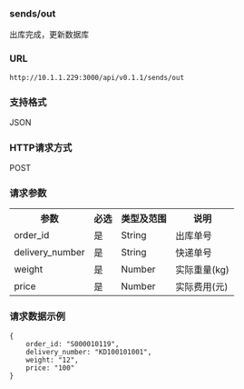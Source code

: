 ### sends/out

出库完成，更新数据库

### URL

`http://10.1.1.229:3000/api/v0.1.1/sends/out`

### 支持格式

JSON

### HTTP请求方式

POST

### 请求参数

<table cellspacing=0 cellpadding=10 >
    <tr>
        <th>
            参数
        </th>
        <th>
            必选
        </th>
        <th>
            类型及范围
        </th>
        <th>
            说明
        </th>
    </tr>
    <tr>
        <td>
            order_id
        </td>
        <td>
            是
        </td>
        <td>
            String
        </td>
        <td>
            出库单号
        </td>
    </tr>
    <tr>
        <td>
            delivery_number
        </td>
        <td>
            是
        </td>
        <td>
            String
        </td>
        <td>
            快递单号
        </td>
    </tr>
    <tr>
        <td>
            weight
        </td>
        <td>
            是
        </td>
        <td>
            Number
        </td>
        <td>
            实际重量(kg)
        </td>
    </tr>
    <tr>
        <td>
            price
        </td>
        <td>
            是
        </td>
        <td>
            Number
        </td>
        <td>
            实际费用(元)
        </td>
    </tr>
</table>

### 请求数据示例

    {
        order_id: "S000010119",
        delivery_number: "KD100101001",
        weight: "12",
        price: "100"
    }